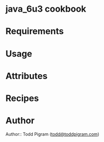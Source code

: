 # java_6u3 cookbook

# Requirements

# Usage

# Attributes

# Recipes

# Author

Author:: Todd Pigram (<todd@toddpigram.com>)
